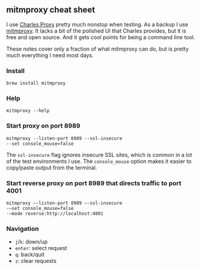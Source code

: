 ## mitmproxy cheat sheet


I use [Charles Proxy](https://www.charlesproxy.com/) pretty much nonstop when testing. As a backup I use [mitmproxy](https://mitmproxy.org/). It lacks a bit of the polished UI that Charles provides, but it is free and open source. And it gets cool points for being a command line tool.

These notes cover only a fraction of what mitmproxy can do, but is pretty much everything I need most days.

### Install

```
brew install mitmproxy
```

### Help

```
mitmproxy --help
```

### Start proxy on port 8989

```
mitmproxy --listen-port 8989 --ssl-insecure
--set console_mouse=false
```

The `ssl-insecure` flag ignores insecure SSL sites, which is common in
a lot of the test environments I use. The `console_mouse` option makes it
easier to copy/paste output from the terminal.

### Start reverse proxy on port 8989 that directs traffic to port 4001

```
mitmproxy —-listen-port 8989 —-ssl-insecure
-—set console_mouse=false
-—mode reverse:http://localhost:4001
```

### Navigation

- `j`/`k`: down/up
- `enter`: select request
- `q`: back/quit
- `z`: clear requests
